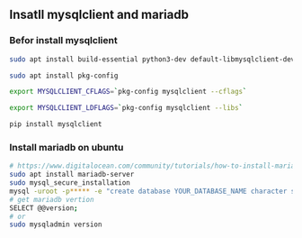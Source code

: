 ## Insatll mysqlclient and mariadb


### Befor install mysqlclient
```bash
sudo apt install build-essential python3-dev default-libmysqlclient-dev
```

```bash
sudo apt install pkg-config
```

```bash
export MYSQLCLIENT_CFLAGS=`pkg-config mysqlclient --cflags`
```

```bash
export MYSQLCLIENT_LDFLAGS=`pkg-config mysqlclient --libs`
```

```bash
pip install mysqlclient
```

### Install mariadb on ubuntu
```bash
# https://www.digitalocean.com/community/tutorials/how-to-install-mariadb-on-ubuntu-20-04
sudo apt install mariadb-server
sudo mysql_secure_installation
mysql -uroot -p***** -e "create database YOUR_DATABASE_NAME character set utf8mb4 collate utf8mb4_unicode_ci;"
# get mariadb vertion
SELECT @@version;
# or
sudo mysqladmin version
```

